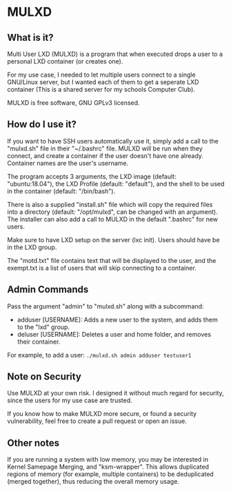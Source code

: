 # MULXD

## What is it?
Multi User LXD (MULXD) is a program that when executed drops a user to a personal LXD container (or creates one).

For my use case, I needed to let multiple users connect to a single GNU/Linux server, but I wanted each of them to get a seperate LXD container (This is a shared server for my schools Computer Club).

MULXD is free software, GNU GPLv3 licensed.

## How do I use it?
If you want to have SSH users automatically use it, simply add a call to the "mulxd.sh" file in their "~/.bashrc" file. MULXD will be run when they connect, and create a container if the user doesn't have one already. Container names are the user's username.

The program accepts 3 arguments, the LXD image (default: "ubuntu:18.04"), the LXD Profile (default: "default"), and the shell to be used in the container (default: "/bin/bash"). 

There is also a supplied "install.sh" file which will copy the required files into a directory (default: "/opt/mulxd", can be changed with an argument). The installer can also add a call to MULXD in the default ".bashrc" for new users.

Make sure to have LXD setup on the server (lxc init). Users should have be in the LXD group.

The "motd.txt" file contains text that will be displayed to the user, and the exempt.txt is a list of users that will skip connecting to a container.

## Admin Commands
Pass the argument "admin" to "mulxd.sh" along with a subcommand:
* adduser [USERNAME]: Adds a new user to the system, and adds them to the "lxd" group.
* deluser [USERNAME]: Deletes a user and home folder, and removes their container.

For example, to add a user: 
```./mulxd.sh admin adduser testuser1```

## Note on Security
Use MULXD at your own risk. I designed it without much regard for security, since the users for my use case are trusted.

If you know how to make MULXD more secure, or found a security vulnerability, feel free to create a pull request or open an issue.

## Other notes
If you are running a system with low memory, you may be interested in Kernel Samepage Merging, and "ksm-wrapper". This allows duplicated regions of memory (for example, multiple containers) to be deduplicated (merged together), thus reducing the overall memory usage.
